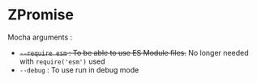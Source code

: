 # ZPromise

Mocha arguments :
- ~~`--require esm` : To be able to use ES Module files.~~ No longer needed with `require('esm')` used
- `--debug` : To use run in debug mode
